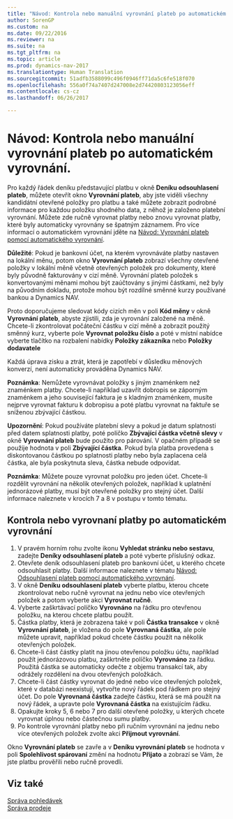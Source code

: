```yaml
---
title: "Návod: Kontrola nebo manuální vyrovnání plateb po automatickém vyrovnání."
author: SorenGP
ms.custom: na
ms.date: 09/22/2016
ms.reviewer: na
ms.suite: na
ms.tgt_pltfrm: na
ms.topic: article
ms.prod: dynamics-nav-2017
ms.translationtype: Human Translation
ms.sourcegitcommit: 51adfb3588099c496f0946ff71da5c6fe518f070
ms.openlocfilehash: 556a0f74a7407d247008e2d74420803123056eff
ms.contentlocale: cs-cz
ms.lasthandoff: 06/26/2017

---
```


# <a name="how-to-review-or-apply-payments-manually-after-automatic-application"></a>Návod: Kontrola nebo manuální vyrovnání plateb po automatickém vyrovnání.
Pro každý řádek deníku představující platbu v okně **Deníku odsouhlasení plateb**, můžete otevřít okno **Vyrovnání plateb**, aby jste viděli všechny kandidátní otevřené položky pro platbu a také můžete zobrazit podrobné informace pro každou položku shodného data, z něhož je založeno platební vyrovnání. Můžete zde ručně vyrovnat platby nebo znovu vyrovnat platby, které byly automaticky vyrovnány se špatným záznamem. Pro více informací o automatickém vyrovnání jděte na [Návod: Vyrovnání plateb pomocí automatického vyrovnání](receivables-how-reconcile-payments-auto-application.md).

**Důležité**: Pokud je bankovní účet, na kterém vyrovnáváte platby nastaven na lokální měnu, potom okno **Vyrovnání plateb** zobrazí všechny otevřené položky v lokální měně včetně otevřených položek pro dokumenty, které byly původně fakturovány v cizí měně. Vyrovnání plateb položek s konvertovanými měnami mohou být zaúčtovány s jinými částkami, než byly na původním dokladu, protože mohou být rozdílné směnné kurzy používané bankou a Dynamics NAV.

Proto doporučujeme sledovat kódy cizích měn v poli **Kód měny** v okně **Vyrovnání plateb**, abyste zjistili, zda je vyrovnání založené na měně. Chcete-li zkontrolovat počáteční částku v cizí měně a zobrazit použitý směnný kurz, vyberte pole **Vyrovnat položku číslo**  a poté v místní nabídce vyberte tlačítko na rozbalení nabídky **Položky zákazníka** nebo **Položky dodavatele**

Každá úprava zisku a ztrát, která je zapotřebí v důsledku měnových konverzí, není automaticky prováděna Dynamics NAV.

**Poznámka**: Nemůžete vyrovnávat položky s jiným znaménkem než znaménkem platby. Chcete-li například uzavřít dobropis se záporným znaménkem a jeho související faktura je s kladným znaménkem, musíte nejprve vyrovnat fakturu k dobropisu a poté platbu vyrovnat na faktuře se sníženou zbývající částkou.

**Upozornění**: Pokud používáte platební slevy a pokud je datum splatnosti před datem splatnosti platby, poté políčko **Zbývající částka včetně slevy** v okně **Vyrovnání plateb** bude použito pro párování. V opačném případě se použije hodnota v poli  **Zbývající částka**. Pokud byla platba provedena s diskontovanou částkou po splatnosti platby nebo byla zaplacena celá částka, ale byla poskytnuta sleva, částka nebude odpovídat.

**Poznámka**: Můžete pouze vyrovnat položku pro jeden účet. Chcete-li rozdělit vyrovnání na několik otevřených položek, například k uplatnění jednorázové platby, musí být otevřené položky pro stejný účet. Další informace naleznete v krocích 7 a 8 v postupu v tomto tématu.

## <a name="to-review-or-apply-payments-after-automatic-application"></a>Kontrola nebo vyrovnaní platby po automatickém vyrovnání
1. V pravém horním rohu zvolte ikonu **Vyhledat stránku nebo sestavu**, zadejte **Deníky odsouhlasení plateb** a poté vyberte příslušný odkaz.
2. Otevřete deník odsouhlasení plateb pro bankovní účet, u kterého chcete odsouhlasit platby. Další informace naleznete v tématu [Návod: Odsouhlasení plateb pomocí automatického vyrovnání](receivables-how-reconcile-payments-auto-application.md).
3. V okně **Deníku odsouhlasení plateb** vyberte platbu, kterou chcete zkontrolovat nebo ručně vyrovnat na jednu nebo více otevřených položek a potom vyberte akci **Vyrovnat ručně**.
4. Vyberte zaškrtávací políčko **Vyrovnáno** na řádku pro otevřenou položku, na kterou chcete platbu použít.
5. Částka platby, která je zobrazena také v poli **Částka transakce** v okně **Vyrovnání plateb**, je vložena do pole **Vyrovnaná částka**, ale pole můžete upravit, například pokud chcete částku použít na několik otevřených položek.
6. Chcete-li část částky platit na jinou otevřenou položku účtu, například použít jednorázovou platbu, zaškrtněte políčko **Vyrovnáno** za řádku. Použitá částka se automaticky odečte z objemu transakcí tak, aby odrážely rozdělení na dvou otevřených položkách.
7. Chcete-li část částky vyrovnat do jedné nebo více otevřených položek, které v databázi neexistují, vytvořte nový řádek pod řádkem pro stejný účet. Do pole **Vyrovnaná částka** zadejte částku, která se má použít na nový řádek, a upravte pole **Vyrovnaná částka** na existujícím řádku.
8. Opakujte kroky 5, 6 nebo 7 pro další otevřené položky, u kterých chcete vyrovnat úplnou nebo částečnou sumu platby.
9. Po kontrole vyrovnání platby nebo při ručním vyrovnání na jednu nebo více otevřených položek zvolte akci **Přijmout vyrovnání**.

Okno **Vyrovnání plateb** se zavře a v **Deníku vyrovnání plateb** se hodnota v poli **Spolehlivost spárovaní** změní na hodnotu **Přijato** a zobrazí se Vám, že jste platbu prověřili nebo ručně provedli.

## <a name="see-also"></a>Viz také
[Správa pohledávek](receivables-manage-receivables.md)  
[Správa prodeje](sales-manage-sales.md)

